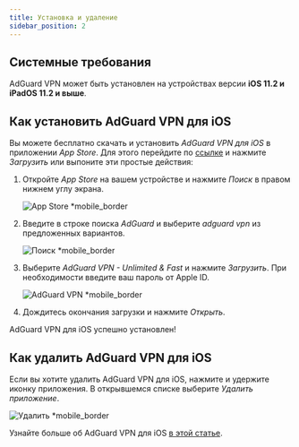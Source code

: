 ```yaml
---
title: Установка и удаление
sidebar_position: 2
---
```


## Системные требования

AdGuard VPN может быть установлен на устройствах версии **iOS 11.2 и iPadOS 11.2 и выше**.

## Как установить AdGuard VPN для iOS

Вы можете бесплатно скачать и установить *AdGuard VPN для iOS* в приложении *App Store*. Для этого перейдите по [ссылке](https://agrd.io/ios_vpn) и нажмите *Загрузить* или выпоните эти простые действия:

1. Откройте *App Store* на вашем устройстве и нажмите *Поиск* в правом нижнем углу экрана.

    ![App Store *mobile_border](https://cdn.adguardvpn.com/content/kb/vpn/ios/app-store-en.png)

1. Введите в строке поиска *AdGuard* и выберите *adguard vpn* из предложенных вариантов.

    ![Поиск *mobile_border](https://cdn.adguardvpn.com/content/kb/vpn/ios/search-en.png)

1. Выберите *AdGuard VPN - Unlimited & Fast* и нажмите *Загрузить*. При необходимости введите ваш пароль от Apple ID.

    ![AdGuard VPN *mobile_border](https://cdn.adguardvpn.com/content/kb/vpn/ios/adguard-vpn-en.png)

1. Дождитесь окончания загрузки и нажмите *Открыть*.

AdGuard VPN для iOS успешно установлен!

## Как удалить AdGuard VPN для iOS

Если вы хотите удалить AdGuard VPN для iOS, нажмите и удержите иконку приложения. В открывшемся списке выберите *Удалить приложение*.

![Удалить *mobile_border](https://cdn.adguardvpn.com/public/Adguard/kb/vpn-install/deinstall-en.png)

Узнайте больше об AdGuard VPN для iOS [в этой статье](adguard-vpn-for-ios/overview).
